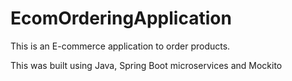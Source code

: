 # EcomOrderingApplication
This is an E-commerce application to order products.

This was built using Java, Spring Boot microservices and Mockito 
